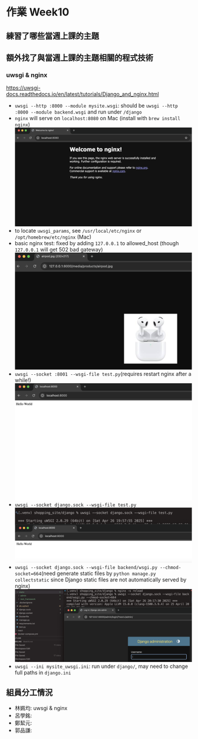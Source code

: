 # 作業 Week10
## 練習了哪些當週上課的主題
## 額外找了與當週上課的主題相關的程式技術
### uwsgi & nginx
https://uwsgi-docs.readthedocs.io/en/latest/tutorials/Django_and_nginx.html
- `uwsgi --http :8000 --module mysite.wsgi`: should be `uwsgi --http :8000 --module backend.wsgi` and run under `/django`
- `nginx` will serve on `localhost:8080` on Mac (install with `brew install nginx`)![nginx start](week10_img/nginx.png)
- to locate `uwsgi_params`, see `/usr/local/etc/nginx` or `/opt/homebrew/etc/nginx` (Mac)
- basic nginx test: fixed by adding `127.0.0.1` to allowed_host (though `127.0.0.1` will get 502 bad gateway) ![alt text](week10_img/image-2.png)
- `uwsgi --socket :8001 --wsgi-file test.py`(requires restart nginx after a while!) ![alt text](week10_img/hello.png)
- `uwsgi --socket django.sock --wsgi-file test.py` ![alt text](week10_img/image.png)
- `uwsgi --socket django.sock --wsgi-file backend/wsgi.py --chmod-socket=664`(need generate static files by `python manage.py collectstatic` since Django static files are not automatically served by nginx) ![alt text](week10_img/image-1.png)
- `uwsgi --ini mysite_uwsgi.ini`: run under `django/`, may need to change full paths in `django.ini`

## 組員分工情況

- 林姵均: uwsgi & nginx
- 呂學銘: 
- 鄭絜元: 
- 郭品謙: 